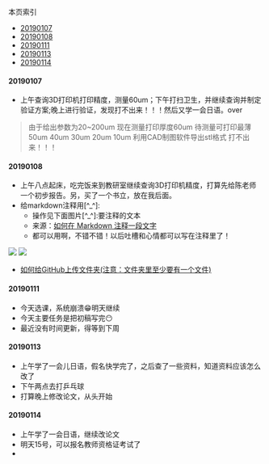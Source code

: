 本页索引

- [20190107](#20190107)
- [20190108](#20190108)
- [20190111](#20190111)
- [20190113](#20190113)
- [20190114](#20190114)
#### 20190107
* 上午查询3D打印机打印精度，测量60um；下午打扫卫生，并继续查询并制定验证方案;晚上进行验证，发现打不出来！！！然后又学一会日语。over
>由于给出参数为20~200um
现在测量打印厚度60um
待测量可打印最薄
50um
40um
30um
20um
10um
利用CAD制图软件导出stl格式
>打不出来！！！

#### 20190108
* 上午八点起床，吃完饭来到教研室继续查询3D打印机精度，打算先给陈老师一个初步报告。另，买了一个书立，放在我后面。
* 给markdown注释用[^_^]:
  * 操作见下面图片[^_^]:要注释的文本
  * 来源：[如何在 Markdown 注释一段文字](https://www.jianshu.com/p/9be87e7e15bf)
  * 都可以用啊，不错不错！以后吐槽和心情都可以写在注释里了！
  
![](https://github.com/diaryyaming/diaryyaming.github.io/blob/master/img/article%20picture1/wenzhang199509201.png)
![](https://github.com/diaryyaming/diaryyaming.github.io/blob/master/img/article%20picture1/wenzhang199509202.png)
* [如何给GitHub上传文件夹(注意：文件夹里至少要有一个文件)](https://blog.csdn.net/pql925/article/details/72772660)
#### 20190111
* 今天选课，系统崩溃:grin:明天继续
* 今天主要任务是把初稿写完:no_mouth:
* 最近没有时间更新，得等到下周
#### 20190113
* 上午学了一会儿日语，假名快学完了，之后查了一些资料，知道资料应该怎么改了
* 下午两点去打乒乓球
* 打算晚上修改论文，从头开始
#### 20190114
* 上午学了一会日语，继续改论文
* 明天15号，可以报名教师资格证考试了
*
